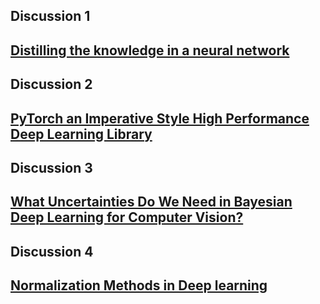 
## Discussion 1
[Distilling the knowledge in a neural network](https://arxiv.org/pdf/1503.02531.pdf)
----
## Discussion 2
[PyTorch an Imperative Style High Performance Deep Learning Library](https://papers.nips.cc/paper/9015-pytorch-an-imperative-style-high-performance-deep-learning-library.pdf)
----
## Discussion 3
[What Uncertainties Do We Need in Bayesian Deep Learning for Computer Vision?](https://arxiv.org/abs/1703.04977)
----
## Discussion 4
[Normalization Methods in Deep learning](https://arxiv.org/pdf/1502.03167.pdf)
----
